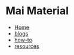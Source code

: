 <!-- _navbar.md -->
# Mai Material

* [Home](./docs/README.md)
* [blogs](README.md)
* [how-to](./docs/how-to/README.md)
* [resources](./docs/resources/README.md)
